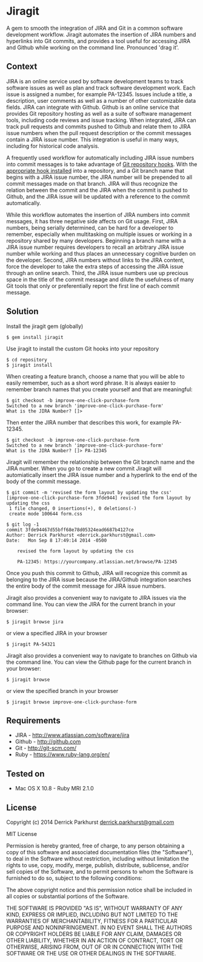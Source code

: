 # Jiragit

  A gem to smooth the integration of JIRA and Git in a common software development workflow. Jiragit automates the insertion of JIRA numbers and hyperlinks into Git commits, and provides a tool useful for accessing JIRA and Github while working on the command line. Pronounced 'drag it'.

## Context

  JIRA is an online service used by software development teams to track software issues as well as plan and track software development work. Each issue is assigned a number, for example PA-12345. Issues include a title, a description, user comments as well as a number of other customizable data fields. JIRA can integrate with Github. Github is an online service that provides Git repository hosting as well as a suite of software management tools, including code reviews and issue tracking. When integrated, JIRA can track pull requests and commits pushed to Github and relate them to JIRA issue numbers when the pull request description or the commit messages contain a JIRA issue number. This integration is useful in many ways, including for historical code analysis.

  A frequently used workflow for automatically including JIRA issue numbers into commit messages is to take advantage of [Git repository hooks](http://git-scm.com/book/en/Customizing-Git-Git-Hooks). With the [appropriate hook installed](https://bitbucket.org/tpettersen/prepare-commit-msg-jira) into a repository, and a Git branch name that begins with a JIRA issue number, the JIRA number will be prepended to all commit messages made on that branch. JIRA will thus recognize the relation between the commit and the JIRA when the commit is pushed to Github, and the JIRA issue will be updated with a reference to the commit automatically.

  While this workflow automates the insertion of JIRA numbers into commit messages, it has three negative side affects on Git usage. First, JIRA numbers, being serially determined, can be hard for a developer to remember, especially when multitasking on multiple issues or working in a repository shared by many developers. Beginning a branch name with a JIRA issue number requires developers to recall an arbitrary JIRA issue number while working and thus places an unnecessary cognitive burden on the developer. Second, JIRA numbers without links to the JIRA content, force the developer to take the extra steps of accessing the JIRA issue through an online search. Third, the JIRA issue numbers use up precious space in the title of the commit message and dilute the usefulness of many Git tools that only or preferentially report the first line of each commit message.

## Solution

Install the jiragit gem (globally)
```
$ gem install jiragit
```
Use jiragit to install the custom Git hooks into your repository
```
$ cd repository
$ jiragit install
```
When creating a feature branch, choose a name that you will be able to easily remember, such as a short word phrase. It is always easier to remember branch names that you create yourself and that are meaningful:
```
$ git checkout -b improve-one-click-purchase-form
Switched to a new branch 'improve-one-click-purchase-form'
What is the JIRA Number? []>
```
Then enter the JIRA number that describes this work, for example PA-12345.
```
$ git checkout -b improve-one-click-purchase-form
Switched to a new branch 'improve-one-click-purchase-form'
What is the JIRA Number? []> PA-12345
```
Jiragit will remember the relationship between the Git branch name and the JIRA number. When you go to create a new commit Jiragit will automiatically insert
the JIRA issue number and a hyperlink to the end of the body of the commit message.
```
$ git commit -m 'revised the form layout by updating the css'
[improve-one-click-purchase-form 3fde944] revised the form layout by updating the css
 1 file changed, 0 insertions(+), 0 deletions(-)
 create mode 100644 form.css

$ git log -1
commit 3fde94467d55bff68e78d05324ead6687b4127ce
Author: Derrick Parkhurst <derrick.parkhurst@gmail.com>
Date:   Mon Sep 8 17:49:14 2014 -0500

    revised the form layout by updating the css

    PA-12345: https://yourcompany.atlassian.net/browse/PA-12345

```
Once you push this commit to Github, JIRA will recognize this commit as belonging to the JIRA issue because the JIRA/Github integration searches the entire body of the commit message for JIRA issue numbers.

Jiragit also provides a convenient way to navigate to JIRA issues via the command line. You can view the JIRA for the current branch in your browser:
```
$ jiragit browse jira
```
or view a specified JIRA in your browser
```
$ jiragit PA-54321
```

Jiragit also provides a convenient way to navigate to branches on Github via the command line. You can view the Github page for the current branch in your browser:
```
$ jiragit browse
```
or view the specified branch in your browser
```
$ jiragit browse improve-one-click-purchase-form
```

## Requirements

* JIRA - http://www.atlassian.com/software/jira
* Github - http://github.com
* Git - http://git-scm.com/
* Ruby - https://www.ruby-lang.org/en/

## Tested on

* Mac OS X 10.8 - Ruby MRI 2.1.0

## License

Copyright (c) 2014 Derrick Parkhurst derrick.parkhurst@gmail.com

MIT License

Permission is hereby granted, free of charge, to any person obtaining
a copy of this software and associated documentation files (the
"Software"), to deal in the Software without restriction, including
without limitation the rights to use, copy, modify, merge, publish,
distribute, sublicense, and/or sell copies of the Software, and to
permit persons to whom the Software is furnished to do so, subject to
the following conditions:

The above copyright notice and this permission notice shall be
included in all copies or substantial portions of the Software.

THE SOFTWARE IS PROVIDED "AS IS", WITHOUT WARRANTY OF ANY KIND,
EXPRESS OR IMPLIED, INCLUDING BUT NOT LIMITED TO THE WARRANTIES OF
MERCHANTABILITY, FITNESS FOR A PARTICULAR PURPOSE AND
NONINFRINGEMENT. IN NO EVENT SHALL THE AUTHORS OR COPYRIGHT HOLDERS BE
LIABLE FOR ANY CLAIM, DAMAGES OR OTHER LIABILITY, WHETHER IN AN ACTION
OF CONTRACT, TORT OR OTHERWISE, ARISING FROM, OUT OF OR IN CONNECTION
WITH THE SOFTWARE OR THE USE OR OTHER DEALINGS IN THE SOFTWARE.
